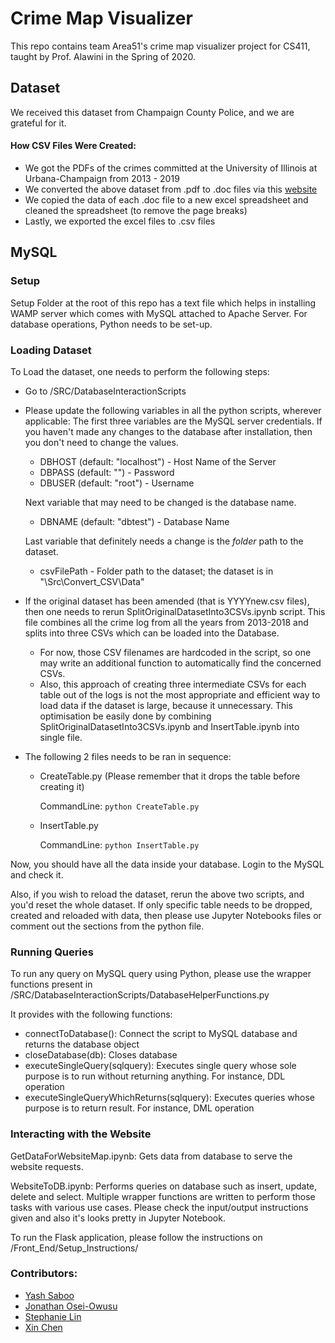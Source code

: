 # Crime Map Visualizer 

This repo contains team Area51's crime map visualizer project for CS411, taught by Prof. Alawini in the Spring of 2020. 

## Dataset

We received this dataset from Champaign County Police, and we are grateful for it.

#### How CSV Files Were Created:

- We got the PDFs of the crimes committed at the University of Illinois at Urbana-Champaign from 2013 - 2019
- We converted the above dataset from .pdf to .doc files via this [website](pdf2doc.com)
- We copied the data of each .doc file to a new excel spreadsheet and cleaned the spreadsheet (to remove the page breaks)
- Lastly, we exported the excel files to .csv files

## MySQL 


### Setup

Setup Folder at the root of this repo has a text file which helps in installing WAMP server which comes with MySQL attached to Apache Server. For database operations, Python needs to be set-up.

### Loading Dataset

To Load the dataset, one needs to perform the following steps:
- Go to /SRC/DatabaseInteractionScripts
- Please update the following variables in all the python scripts, wherever applicable:
    The first three variables are the MySQL server credentials. If you haven't made any changes to the database after installation, then you don't need to change the values.
    - DBHOST (default: "localhost") - Host Name of the Server
    - DBPASS (default: "") - Password
    - DBUSER (default: "root") - Username
    
    Next variable that may need to be changed is the database name.
    - DBNAME (default: "dbtest") - Database Name
    
    Last variable that definitely needs a change is the *folder* path to the dataset.
    - csvFilePath - Folder path to the dataset; the dataset is in "\Src\Convert_CSV\Data"
    
- If the original dataset has been amended (that is YYYYnew.csv files), then one needs to rerun SplitOriginalDatasetInto3CSVs.ipynb script. This file combines all the crime log from all the years from 2013-2018 and splits into three CSVs which can be loaded into the Database. 
    - For now, those CSV filenames are hardcoded in the script, so one may write an additional function to automatically find the concerned CSVs. 
    - Also, this approach of creating three intermediate CSVs for each table out of the logs is not the most appropriate and efficient way to load data if the dataset is large, because it unnecessary. This optimisation be easily done by combining SplitOriginalDatasetInto3CSVs.ipynb and InsertTable.ipynb into single file.
    
- The following 2 files needs to be ran in sequence:
    - CreateTable.py (Please remember that it drops the table before creating it)

        CommandLine: ```python CreateTable.py```

    - InsertTable.py

        CommandLine: ```python InsertTable.py```
    
Now, you should have all the data inside your database. Login to the MySQL and check it.

Also, if you wish to reload the dataset, rerun the above two scripts, and you'd reset the whole dataset. If only specific table needs to be dropped, created and reloaded with data, then please use Jupyter Notebooks files or comment out the sections from the python file.

### Running Queries

To run any query on MySQL query using Python, please use the wrapper functions present in /SRC/DatabaseInteractionScripts/DatabaseHelperFunctions.py

It provides with the following functions:
- connectToDatabase(): Connect the script to MySQL database and returns the database object
- closeDatabase(db): Closes database
- executeSingleQuery(sqlquery): Executes single query whose sole purpose is to run without returning anything. For instance, DDL operation
- executeSingleQueryWhichReturns(sqlquery): Executes queries whose purpose is to return result. For instance, DML operation

### Interacting with the Website

GetDataForWebsiteMap.ipynb: Gets data from database to serve the website requests.

WebsiteToDB.ipynb: Performs queries on database such as insert, update, delete and select. Multiple wrapper functions are written to perform those tasks with various use cases. Please check the input/output instructions given and also it's looks pretty in Jupyter Notebook.

To run the Flask application, please follow the instructions on /Front_End/Setup_Instructions/

### Contributors: 
- [Yash Saboo](https://github.com/yashsaboo)
- [Jonathan Osei-Owusu](https://github.com/joseio)
- [Stephanie Lin](https://github.com/stephclin)
- [Xin Chen](https://github.com/xinc66)
